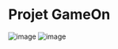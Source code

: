 # Projet GameOn

![image](https://user-images.githubusercontent.com/76693227/151807238-e7c32cb2-7dc5-491e-ba25-66a7750290ec.png)
![image](https://user-images.githubusercontent.com/76693227/151811965-53cf70fb-79c0-4414-9670-3f16c7465527.png)

